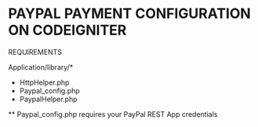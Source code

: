 # PAYPAL PAYMENT CONFIGURATION ON CODEIGNITER

REQUIREMENTS 

Application/library/*
* HttpHelper.php
* Paypal_config.php
* PaypalHelper.php

** Paypal_config.php requires your PayPal REST App credentials
